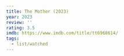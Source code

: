 ```yaml
---
title: The Mother (2023)
year: 2023
review: ''
rating: 3.5
imdb: https://www.imdb.com/title/tt6968614/
tags:
  - list/watched
---
```

